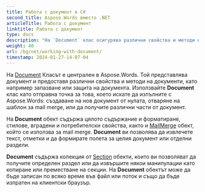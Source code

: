 ```yaml
---
title: Работа с документ в C#
second_title: Aspose.Words вместо .NET
articleTitle: Работа с документ
linktitle: Работа с документ
type: docs
description: "На `Document` клас осигурява различни свойства и методи на документи, използвайки C#. Използвайте `Document` клас като отправна точка за това, което искате да изпълните с Aspose.Words вместо .NET. На `Document` обектът може да бъде записан във файл или поток и също да бъде изпратен на браузър."
weight: 40
url: /bg/net/working-with-document/
timestamp: 2024-01-27-14-07-04
---
```


На [Document](https://reference.aspose.com/words/net/aspose.words/document/) Класът е централен в Aspose.Words. Той представлява документ и предоставя различни свойства и методи на документи, като например запазване или защита на документа. Използвайте **Document** клас като отправна точка за това, което искате да изпълните с Aspose.Words: създаване на нов документ от нулата, отваряне на шаблон за mail merge, или да получите различни части от документ.

На **Document** обект съдържа цялото съдържание и форматиране, стилове, вградени и потребителски свойства, както и [MailMerge](https://reference.aspose.com/words/net/aspose.words.mailmerging/mailmerge/) обект, който се използва за mail merge. **Document** ви позволява да извлечете текст, отметки и да формирате полета за целия документ или отделни раздели.

**Document** съдържа колекция от [Section](https://reference.aspose.com/words/net/aspose.words/section/) обекти, които ви позволяват да получите определен раздел или да извършите някои манипулации като копиране или преместване на секции. На **Document** обектът може да бъде записан по всяко време във файл или поток и също да бъде изпратен на клиентски браузър.
